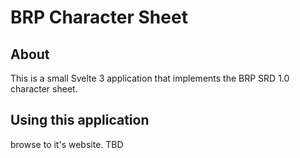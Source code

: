 # BRP Character Sheet

## About
This is a small Svelte 3 application that implements the BRP SRD 1.0 character sheet.

## Using this application
browse to it's website. TBD
